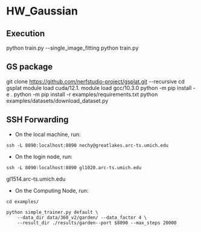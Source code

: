 # HW_Gaussian

## Execution
python train.py --single_image_fitting
python train.py


## GS package
git clone https://github.com/nerfstudio-project/gsplat.git --recursive
cd gsplat
module load cuda/12.1.
module load gcc/10.3.0
python -m pip install -e .
python -m pip install -r examples/requirements.txt
python examples/datasets/download_dataset.py

## SSH Forwarding
- On the local machine, run:
```
ssh -L 8090:localhost:8090 nechy@greatlakes.arc-ts.umich.edu
```
- On the login node, run:
```
ssh -L 8090:localhost:8090 gl1020.arc-ts.umich.edu
```
gl1514.arc-ts.umich.edu

- On the Computing Node, run:
```
cd examples/

python simple_trainer.py default \
    --data_dir data/360_v2/garden/ --data_factor 4 \
    --result_dir ./results/garden--port $8090 --max_steps 20000
```